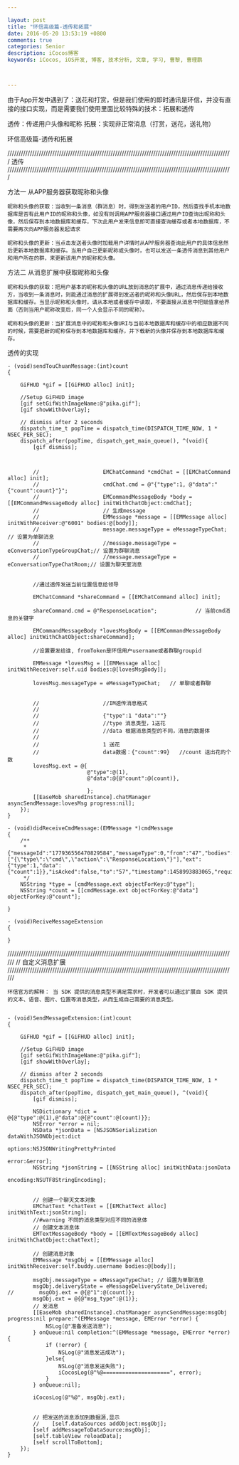 ```yaml
---

layout: post
title: "环信高级篇-透传和拓展"
date: 2016-05-20 13:53:19 +0800
comments: true
categories: Senior
description: iCocos博客
keywords: iCocos, iOS开发, 博客, 技术分析, 文章, 学习, 曹黎, 曹理鹏



---  
```


由于App开发中遇到了：送花和打赏，但是我们使用的即时通讯是环信，并没有直接的接口实现，而是需要我们使用里面比较特殊的技术：拓展和透传

透传：传递用户头像和昵称
拓展：实现非正常消息（打赏，送花，送礼物）



<!--more-->


环信高级篇-透传和拓展
 
////////////////////////////////////////////////////////////////////////////////////////////////////
  透传
////////////////////////////////////////////////////////////////////////////////////////////////////

方法一 从APP服务器获取昵称和头像

    昵称和头像的获取：当收到一条消息（群消息）时，得到发送者的用户ID，然后查找手机本地数据库是否有此用户ID的昵称和头像，如没有则调用APP服务器接口通过用户ID查询出昵称和头像，然后保存到本地数据库和缓存，下次此用户发来信息即可直接查询缓存或者本地数据库，不需要再次向APP服务器发起请求

    昵称和头像的更新：当点击发送者头像时加载用户详情时从APP服务器查询此用户的具体信息然后更新本地数据库和缓存。当用户自己更新昵称或头像时，也可以发送一条透传消息到其他用户和用户所在的群，来更新该用户的昵称和头像。

方法二 从消息扩展中获取昵称和头像

    昵称和头像的获取：把用户基本的昵称和头像的URL放到消息的扩展中，通过消息传递给接收方，当收到一条消息时，则能通过消息的扩展得到发送者的昵称和头像URL，然后保存到本地数据库和缓存。当显示昵称和头像时，请从本地或者缓存中读取，不要直接从消息中把赋值拿给界面（否则当用户昵称改变后，同一个人会显示不同的昵称）。

    昵称和头像的更新：当扩展消息中的昵称和头像URI与当前本地数据库和缓存中的相应数据不同的时候，需要把新的昵称保存到本地数据库和缓存，并下载新的头像并保存到本地数据库和缓存。


透传的实现
	
	- (void)sendTouChuanMessage:(int)count
	{
	    
	    GiFHUD *gif = [[GiFHUD alloc] init];
	    
	    //Setup GiFHUD image
	    [gif setGifWithImageName:@"pika.gif"];
	    [gif showWithOverlay];
	    
	    // dismiss after 2 seconds
	    dispatch_time_t popTime = dispatch_time(DISPATCH_TIME_NOW, 1 * NSEC_PER_SEC);
	    dispatch_after(popTime, dispatch_get_main_queue(), ^(void){
	        [gif dismiss];
	        
	        
	        
	        //                    EMChatCommand *cmdChat = [[EMChatCommand alloc] init];
	        //                    cmdChat.cmd = @"{"type":1, @"data":"{"count":count}"}";
	        //                    EMCommandMessageBody *body = [[EMCommandMessageBody alloc] initWithChatObject:cmdChat];
	        //                    // 生成message
	        //                    EMMessage *message = [[EMMessage alloc] initWithReceiver:@"6001" bodies:@[body]];
	        //                    message.messageType = eMessageTypeChat; // 设置为单聊消息
	        //                    //message.messageType = eConversationTypeGroupChat;// 设置为群聊消息
	        //                    //message.messageType = eConversationTypeChatRoom;// 设置为聊天室消息
	        
	        
	        //通过透传发送当前位置信息给领导
	        
	        EMChatCommand *shareCommand = [[EMChatCommand alloc] init];
	        
	        shareCommand.cmd = @"ResponseLocation";            // 当前cmd消息的关键字
	        
	        EMCommandMessageBody *lovesMsgBody = [[EMCommandMessageBody alloc] initWithChatObject:shareCommand];
	        
	        //设置要发给谁, fromToken是环信用户username或者群聊groupid
	        
	        EMMessage *lovesMsg = [[EMMessage alloc] initWithReceiver:self.uid bodies:@[lovesMsgBody]];
	        
	        lovesMsg.messageType = eMessageTypeChat;   // 单聊或者群聊
	        
	        
	        //                    //IM透传消息格式
	        //
	        //                    {"type":1 "data":""}
	        //                    //type 消息类型，1送花
	        //                    //data 根据消息类型的不同，消息的数据体
	        //
	        //                    1 送花
	        //                    data数据：{"count":99}	//count 送出花的个数
	        lovesMsg.ext = @{
	                         @"type":@(1),
	                         @"data":@{@"count":@(count)},
	                         
	                         };
	        [[EaseMob sharedInstance].chatManager asyncSendMessage:lovesMsg progress:nil];
	    });
	}
	
	- (void)didReceiveCmdMessage:(EMMessage *)cmdMessage
	{
	    /**
	     *  {"messageId":"177936556470829584","messageType":0,"from":"47","bodies":["{\"type\":\"cmd\",\"action\":\"ResponseLocation\"}"],"ext":{"type":1,"data":{"count":1}},"isAcked":false,"to":"57","timestamp":1458993883065,"requireEncryption":false}
	     */
	    NSString *type = [cmdMessage.ext objectForKey:@"type"];
	    NSString *count = [[cmdMessage.ext objectForKey:@"data"] objectForKey:@"count"];
	    
	}
	
	- (void)ReciveMessageExtension
	{
	
	}


 

//////////////////////////////////////////////////////////////////////////////////////////////////////
//  自定义消息扩展
//////////////////////////////////////////////////////////////////////////////////////////////////////

	环信官方的解释： 当 SDK 提供的消息类型不满足需求时，开发者可以通过扩展自 SDK 提供的文本、语音、图片、位置等消息类型，从而生成自己需要的消息类型。 
	
	
	- (void)SendMessageExtension:(int)count
	{
	    
	    GiFHUD *gif = [[GiFHUD alloc] init];
	    
	    //Setup GiFHUD image
	    [gif setGifWithImageName:@"pika.gif"];
	    [gif showWithOverlay];
	    
	    // dismiss after 2 seconds
	    dispatch_time_t popTime = dispatch_time(DISPATCH_TIME_NOW, 1 * NSEC_PER_SEC);
	    dispatch_after(popTime, dispatch_get_main_queue(), ^(void){
	        [gif dismiss];
	        
	        NSDictionary *dict = @{@"type":@(1),@"data":@{@"count":@(count)}};
	        NSError *error = nil;
	        NSData *jsonData = [NSJSONSerialization dataWithJSONObject:dict
	                                                           options:NSJSONWritingPrettyPrinted
	                                                             error:&error];
	        NSString *jsonString = [[NSString alloc] initWithData:jsonData
	                                                     encoding:NSUTF8StringEncoding];
	
	        
	        // 创建一个聊天文本对象
	        EMChatText *chatText = [[EMChatText alloc] initWithText:jsonString];
	        //#warning 不同的消息类型对应不同的消息体
	        // 创建文本消息体
	        EMTextMessageBody *body = [[EMTextMessageBody alloc] initWithChatObject:chatText];
	        
	        // 创建消息对象
	        EMMessage *msgObj = [[EMMessage alloc] initWithReceiver:self.buddy.username bodies:@[body]];
	        
	        msgObj.messageType = eMessageTypeChat; // 设置为单聊消息
	        msgObj.deliveryState = eMessageDeliveryState_Delivered;
	//        msgObj.ext = @{@"1":@(count)};
	        msgObj.ext = @{@"msg_type":@(1)};
	        // 发消息
	        [[EaseMob sharedInstance].chatManager asyncSendMessage:msgObj progress:nil prepare:^(EMMessage *message, EMError *error) {
	            NSLog(@"准备发送消息");
	        } onQueue:nil completion:^(EMMessage *message, EMError *error) {
	            if (!error) {
	                NSLog(@"消息发送成功");
	            }else{
	                NSLog(@"消息发送失败");
	                iCocosLog(@"%@=====================", error);
	            }
	        } onQueue:nil];
	        
	        iCocosLog(@"%@", msgObj.ext);
	        
	        
	        // 把发送的消息添加到数据源,显示
	        //    [self.dataSources addObject:msgObj];
	        [self addMessageToDataSource:msgObj];
	        [self.tableView reloadData];
	        [self scrollToBottom];
	    });
	}
